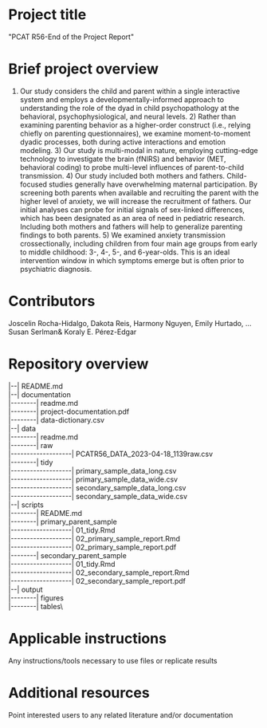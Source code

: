 
# Project title

"PCAT R56-End of the Project Report"

# Brief project overview

1) Our study considers the child and parent within a single interactive system and employs a developmentally-informed approach to understanding the role of the dyad in child psychopathology at the behavioral, psychophysiological, and neural levels. 2) Rather than examining parenting behavior as a higher-order construct (i.e., relying chiefly on parenting questionnaires), we examine moment-to-moment dyadic processes, both during active interactions and emotion modeling. 3) Our study is multi-modal in nature, employing cutting-edge technology to investigate the brain (fNIRS) and behavior (MET, behavioral coding) to probe multi-level influences of parent-to-child transmission. 4) Our study included both mothers and fathers. Child-focused studies generally have overwhelming maternal participation. By screening both parents when available and recruiting the parent with the higher level of anxiety, we will increase the recruitment of fathers. Our initial analyses can probe for initial signals of sex-linked differences, which has been designated as an area of need in pediatric research. Including both mothers and fathers will help to generalize parenting findings to both parents. 5) We examined anxiety transmission crossectionally, including children from four main age groups from early to middle childhood: 3-, 4-,  5-, and 6-year-olds. This is an ideal intervention window in which symptoms emerge but is often prior to psychiatric diagnosis.

# Contributors

Joscelin Rocha-Hidalgo, Dakota Reis, Harmony Nguyen, Emily Hurtado, ... Susan Serlman& Koraly E. Pérez-Edgar

# Repository overview

|--| README.md\
|--| documentation\
|--------| readme.md\
|--------| project-documentation.pdf\
|--------| data-dictionary.csv\
|--| data\
|--------| readme.md\
|--------| raw\
|-------------------| PCATR56_DATA_2023-04-18_1139raw.csv\
|--------| tidy\
|-------------------| primary_sample_data_long.csv\
|-------------------| primary_sample_data_wide.csv\
|-------------------| secondary_sample_data_long.csv\
|-------------------| secondary_sample_data_wide.csv\
|--| scripts\
|--------| README.md\
|--------| primary_parent_sample\
|-------------------| 01_tidy.Rmd\
|-------------------| 02_primary_sample_report.Rmd\
|-------------------| 02_primary_sample_report.pdf\|--------| secondary_parent_sample\
|-------------------| 01_tidy.Rmd\
|-------------------| 02_secondary_sample_report.Rmd\
|-------------------| 02_secondary_sample_report.pdf\
|--| output\
|--------| figures\
|--------| tables\

# Applicable instructions
Any instructions/tools necessary to use files or replicate results

# Additional resources
Point interested users to any related literature and/or documentation
